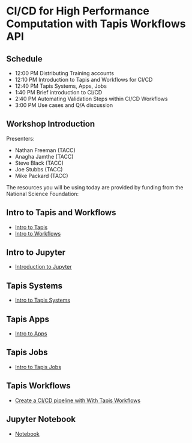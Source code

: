 # CI/CD for High Performance Computation with Tapis Workflows API

## Schedule
* 12:00 PM Distributing Training accounts
* 12:10 PM Introduction to Tapis and Workflows for CI/CD
* 12:40 PM Tapis Systems, Apps, Jobs 
* 1:40 PM Brief introduction to CI/CD
* 2:40 PM Automating Validation Steps within CI/CD Workflows
* 3:00 PM Use cases and Q/A discussion


## Workshop Introduction
Presenters: 
* Nathan Freeman (TACC)
* Anagha Jamthe (TACC)
* Steve Black (TACC)
* Joe Stubbs (TACC)
* Mike Packard (TACC)

The resources you will be using today are provided by funding from the National Science Foundation:

## Intro to Tapis and Workflows
* [Intro to Tapis](./block1/01-intro-to-tapis.md)
* [Intro to Workflows](./block1/05-intro-to-workflows.md)

## Intro to Jupyter
* [Introduction to Jupyter](./block1/intro-to-jupyter.md)
 
## Tapis Systems
* [Intro to Tapis Systems](./block1/02-systems.md)

## Tapis Apps
  * [Intro to Apps](./block1/03-apps.md)
  
## Tapis Jobs
* [Intro to Tapis Jobs](./block1/04-jobs.md)

## Tapis Workflows
* [Create a CI/CD pipeline with With Tapis Workflows](./block1/Tapis_workflows_mpm.ipynb)

## Jupyter Notebook
* [Notebook](./block1/Tapis_workflows_mpm.ipynb)
 
